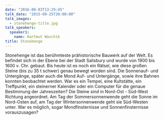 ```yaml
---
date: "2016-08-03T13:29:45"
talk_date: "2015-09-25T20:00:00"
talk_images:
  - stonehenge-title.jpg
talk_speakers:
  speaker1:
    name: Hartmut Waschik
title: Stonehenge
---
```


Stonehenge ist das berühmteste prähistorische Bauwerk auf der Welt. Es befindet sich in der Ebene bei der Stadt Salisbury und wurde von 1900 bis 1600 v. Chr. gebaut. Bis heute ist es noch ein Rätsel, wie diese großen Steine (bis zu 35 t schwer) genau bewegt worden sind. Die Sonnenauf- und Untergänge, später auch die Mond Auf- und Untergänge, sowie ihre Bahnen konnten beobachtet werden. War es ein Tempel, eine Kultstätte, ein Treffpunkt, ein steinerner Kalender oder ein Computer für die genaue Bestimmung der Jahreszeiten? Die Steine sind in Nord-Ost - Süd-West Richtung angeordnet. Am Tag der Sommersonnenwende geht die Sonne im Nord-Osten auf, am Tag der Wintersonnenwende geht sie Süd-Westen unter. War es möglich, sogar Mondfinsternisse und Sonnenfinsternisse vorauszusagen?
